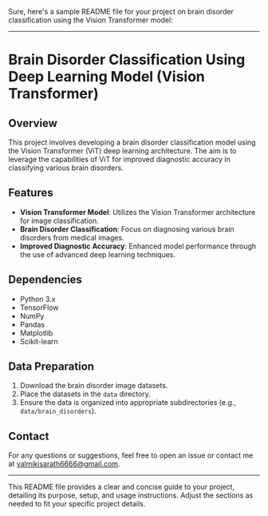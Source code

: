 Sure, here's a sample README file for your project on brain disorder classification using the Vision Transformer model:

---

# Brain Disorder Classification Using Deep Learning Model (Vision Transformer)

## Overview

This project involves developing a brain disorder classification model using the Vision Transformer (ViT) deep learning architecture. The aim is to leverage the capabilities of ViT for improved diagnostic accuracy in classifying various brain disorders.

## Features

- **Vision Transformer Model**: Utilizes the Vision Transformer architecture for image classification.
- **Brain Disorder Classification**: Focus on diagnosing various brain disorders from medical images.
- **Improved Diagnostic Accuracy**: Enhanced model performance through the use of advanced deep learning techniques.

## Dependencies

- Python 3.x
- TensorFlow
- NumPy
- Pandas
- Matplotlib
- Scikit-learn

## Data Preparation

1. Download the brain disorder image datasets.
2. Place the datasets in the `data` directory.
3. Ensure the data is organized into appropriate subdirectories (e.g., `data/brain_disorders`).

## Contact

For any questions or suggestions, feel free to open an issue or contact me at valmikisarath6666@gmail.com.

---

This README file provides a clear and concise guide to your project, detailing its purpose, setup, and usage instructions. Adjust the sections as needed to fit your specific project details.
